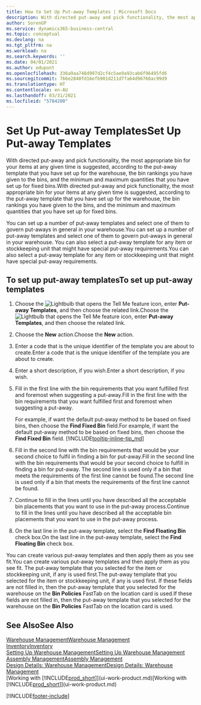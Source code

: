 ```yaml
---
title: How to Set Up Put-away Templates | Microsoft Docs
description: With directed put-away and pick functionality, the most appropriate bin for your items at any given time is suggested, according to the put-away template that you have set up for the warehouse, the bin rankings you have given to the bins, and the minimum and maximum quantities that you have set up for fixed bins.
author: SorenGP
ms.service: dynamics365-business-central
ms.topic: conceptual
ms.devlang: na
ms.tgt_pltfrm: na
ms.workload: na
ms.search.keywords: ''
ms.date: 04/01/2021
ms.author: edupont
ms.openlocfilehash: 336a9aa748d997d2cf4c5ae9a93cab6f96495fd6
ms.sourcegitcommit: 766e2840fd16efb901d211d7fa64d96766ac99d9
ms.translationtype: HT
ms.contentlocale: en-AU
ms.lasthandoff: 03/31/2021
ms.locfileid: "5784200"
---
```

# <a name="set-up-put-away-templates"></a><span data-ttu-id="3797d-103">Set Up Put-away Templates</span><span class="sxs-lookup"><span data-stu-id="3797d-103">Set Up Put-away Templates</span></span>

<span data-ttu-id="3797d-104">With directed put-away and pick functionality, the most appropriate bin for your items at any given time is suggested, according to the put-away template that you have set up for the warehouse, the bin rankings you have given to the bins, and the minimum and maximum quantities that you have set up for fixed bins.</span><span class="sxs-lookup"><span data-stu-id="3797d-104">With directed put-away and pick functionality, the most appropriate bin for your items at any given time is suggested, according to the put-away template that you have set up for the warehouse, the bin rankings you have given to the bins, and the minimum and maximum quantities that you have set up for fixed bins.</span></span>  

<span data-ttu-id="3797d-105">You can set up a number of put-away templates and select one of them to govern put-aways in general in your warehouse.</span><span class="sxs-lookup"><span data-stu-id="3797d-105">You can set up a number of put-away templates and select one of them to govern put-aways in general in your warehouse.</span></span> <span data-ttu-id="3797d-106">You can also select a put-away template for any item or stockkeeping unit that might have special put-away requirements.</span><span class="sxs-lookup"><span data-stu-id="3797d-106">You can also select a put-away template for any item or stockkeeping unit that might have special put-away requirements.</span></span>  

## <a name="to-set-up-put-away-templates"></a><span data-ttu-id="3797d-107">To set up put-away templates</span><span class="sxs-lookup"><span data-stu-id="3797d-107">To set up put-away templates</span></span>

1. <span data-ttu-id="3797d-108">Choose the ![Lightbulb that opens the Tell Me feature](media/ui-search/search_small.png "Tell me what you want to do") icon, enter **Put-away Templates**, and then choose the related link.</span><span class="sxs-lookup"><span data-stu-id="3797d-108">Choose the ![Lightbulb that opens the Tell Me feature](media/ui-search/search_small.png "Tell me what you want to do") icon, enter **Put-away Templates**, and then choose the related link.</span></span>  
2. <span data-ttu-id="3797d-109">Choose the **New** action.</span><span class="sxs-lookup"><span data-stu-id="3797d-109">Choose the **New** action.</span></span>  
3. <span data-ttu-id="3797d-110">Enter a code that is the unique identifier of the template you are about to create.</span><span class="sxs-lookup"><span data-stu-id="3797d-110">Enter a code that is the unique identifier of the template you are about to create.</span></span>  
4. <span data-ttu-id="3797d-111">Enter a short description, if you wish.</span><span class="sxs-lookup"><span data-stu-id="3797d-111">Enter a short description, if you wish.</span></span>  
5. <span data-ttu-id="3797d-112">Fill in the first line with the bin requirements that you want fulfilled first and foremost when suggesting a put-away.</span><span class="sxs-lookup"><span data-stu-id="3797d-112">Fill in the first line with the bin requirements that you want fulfilled first and foremost when suggesting a put-away.</span></span>

    <span data-ttu-id="3797d-113">For example, if want the default put-away method to be based on fixed bins, then choose the **Find Fixed Bin** field.</span><span class="sxs-lookup"><span data-stu-id="3797d-113">For example, if want the default put-away method to be based on fixed bins, then choose the **Find Fixed Bin** field.</span></span> [!INCLUDE[tooltip-inline-tip_md](includes/tooltip-inline-tip_md.md)]  
6. <span data-ttu-id="3797d-114">Fill in the second line with the bin requirements that would be your second choice to fulfil in finding a bin for put-away.</span><span class="sxs-lookup"><span data-stu-id="3797d-114">Fill in the second line with the bin requirements that would be your second choice to fulfill in finding a bin for put-away.</span></span> <span data-ttu-id="3797d-115">The second line is used only if a bin that meets the requirements of the first line cannot be found.</span><span class="sxs-lookup"><span data-stu-id="3797d-115">The second line is used only if a bin that meets the requirements of the first line cannot be found.</span></span>  
7. <span data-ttu-id="3797d-116">Continue to fill in the lines until you have described all the acceptable bin placements that you want to use in the put-away process.</span><span class="sxs-lookup"><span data-stu-id="3797d-116">Continue to fill in the lines until you have described all the acceptable bin placements that you want to use in the put-away process.</span></span>  
8. <span data-ttu-id="3797d-117">On the last line in the put-away template, select the **Find Floating Bin** check box.</span><span class="sxs-lookup"><span data-stu-id="3797d-117">On the last line in the put-away template, select the **Find Floating Bin** check box.</span></span>  

<span data-ttu-id="3797d-118">You can create various put-away templates and then apply them as you see fit.</span><span class="sxs-lookup"><span data-stu-id="3797d-118">You can create various put-away templates and then apply them as you see fit.</span></span> <span data-ttu-id="3797d-119">The put-away template that you selected for the item or stockkeeping unit, if any is used first.</span><span class="sxs-lookup"><span data-stu-id="3797d-119">The put-away template that you selected for the item or stockkeeping unit, if any is used first.</span></span> <span data-ttu-id="3797d-120">If these fields are not filled in, then the put-away template that you selected for the warehouse on the **Bin Policies** FastTab on the location card is used.</span><span class="sxs-lookup"><span data-stu-id="3797d-120">If these fields are not filled in, then the put-away template that you selected for the warehouse on the **Bin Policies** FastTab on the location card is used.</span></span>  

## <a name="see-also"></a><span data-ttu-id="3797d-121">See Also</span><span class="sxs-lookup"><span data-stu-id="3797d-121">See Also</span></span>

[<span data-ttu-id="3797d-122">Warehouse Management</span><span class="sxs-lookup"><span data-stu-id="3797d-122">Warehouse Management</span></span>](warehouse-manage-warehouse.md)  
[<span data-ttu-id="3797d-123">Inventory</span><span class="sxs-lookup"><span data-stu-id="3797d-123">Inventory</span></span>](inventory-manage-inventory.md)  
[<span data-ttu-id="3797d-124">Setting Up Warehouse Management</span><span class="sxs-lookup"><span data-stu-id="3797d-124">Setting Up Warehouse Management</span></span>](warehouse-setup-warehouse.md)  
[<span data-ttu-id="3797d-125">Assembly Management</span><span class="sxs-lookup"><span data-stu-id="3797d-125">Assembly Management</span></span>](assembly-assemble-items.md)  
[<span data-ttu-id="3797d-126">Design Details: Warehouse Management</span><span class="sxs-lookup"><span data-stu-id="3797d-126">Design Details: Warehouse Management</span></span>](design-details-warehouse-management.md)  
<span data-ttu-id="3797d-127">[Working with [!INCLUDE[prod_short](includes/prod_short.md)]](ui-work-product.md)</span><span class="sxs-lookup"><span data-stu-id="3797d-127">[Working with [!INCLUDE[prod_short](includes/prod_short.md)]](ui-work-product.md)</span></span>  


[!INCLUDE[footer-include](includes/footer-banner.md)]